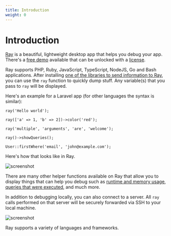 ```yaml
---
title: Introduction
weight: 0
---
```

# Introduction
[Ray](https://myray.app) is a beautiful, lightweight desktop app that helps you debug your app. There's a [free demo](https://myray.app) available that can be unlocked with a [license](https://spatie.be/products/ray).

Ray supports PHP, Ruby, JavaScript, TypeScript, NodeJS, Go and Bash applications. After installing [one of the libraries to send information to Ray](/docs/ray/v1/installation-in-your-project/introduction), you can use the `ray` function to quickly dump stuff. Any variable(s) that you pass to `ray` will be displayed.

Here's an example for a Laravel app (for other languages the syntax is similar):
```
ray('Hello world');

ray(['a' => 1, 'b' => 2])->color('red');

ray('multiple', 'arguments', 'are', 'welcome');

ray()->showQueries();

User::firstWhere('email', 'john@example.com');
```

Here's how that looks like in Ray.

![screenshot](./images/intro.jpg)

There are many other helper functions available on Ray that allow you to display things that can help you debug such as [runtime and memory usage](/docs/ray/v1/usage/framework-agnostic-php-project#measuring-performance-and-memory-usage), [queries that were executed](/docs/ray/v1/usage/laravel#showing-queries), and much more.

In addition to debugging locally, you can also connect to a server. All `ray` calls performed on that server will be securely forwarded via SSH to your local machine.

![screenshot](./images/servers.png)

Ray supports a variety of languages and frameworks.

<x-integrations-overview></x-integrations-overview>
